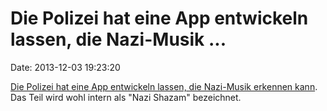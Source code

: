 Die Polizei hat eine App entwickeln lassen, die Nazi-Musik \...
===============================================================

Date: 2013-12-03 19:23:20

[Die Polizei hat eine App entwickeln lassen, die Nazi-Musik erkennen
kann](http://spiegel.de/article.do?id=936711). Das Teil wird wohl intern
als \"Nazi Shazam\" bezeichnet.
